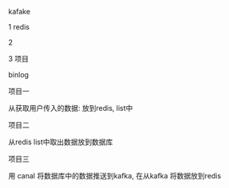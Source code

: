 kafake



1 redis

2 

3 项目

 binlog







项目一

从获取用户传入的数据: 放到redis, list中



项目二

从redis list中取出数据放到数据库



项目三

用 canal 将数据库中的数据推送到kafka, 在从kafka 将数据放到redis 